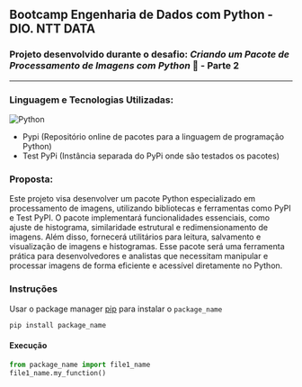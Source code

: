 ## Bootcamp Engenharia de Dados com Python - DIO. NTT DATA

### Projeto desenvolvido durante o desafio: *Criando um Pacote de Processamento de Imagens com Python* 📸 - Parte 2
---

### Linguagem e Tecnologias Utilizadas:
![Python](https://img.shields.io/badge/python-3670A0?style=for-the-badge&logo=python&logoColor=ffdd54)
* Pypi (Repositório online de pacotes para a linguagem de programação Python)
* Test PyPi (Instância separada do PyPi onde são testados os pacotes)

### Proposta:
Este projeto visa desenvolver um pacote Python especializado em processamento de imagens, utilizando bibliotecas e ferramentas como PyPI e Test PyPI. O pacote implementará funcionalidades essenciais, como ajuste de histograma, similaridade estrutural e redimensionamento de imagens. Além disso, fornecerá utilitários para leitura, salvamento e visualização de imagens e histogramas. Esse pacote será uma ferramenta prática para desenvolvedores e analistas que necessitam manipular e processar imagens de forma eficiente e acessível diretamente no Python.


### Instruções
Usar o package manager [pip](https://pip.pypa.io/en/stable/) para instalar o `package_name`

```bash
pip install package_name
```

#### Execução

```python
from package_name import file1_name
file1_name.my_function()
```
